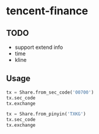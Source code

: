 # tencent-finance

TODO
----
* support extend info
* time
* kline

Usage
-----

```python
tx = Share.from_sec_code('00700')
tx.sec_code
tx.exchange

tx = Share.from_pinyin('TXKG')
tx.sec_code
tx.exchange
```

